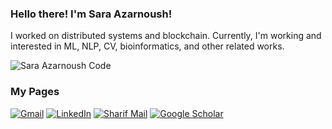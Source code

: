 ### Hello there! I'm Sara Azarnoush!

I worked on distributed systems and blockchain. Currently, I'm working and interested in ML, NLP, CV, bioinformatics, and other related works.


![Sara Azarnoush Code](https://github-readme-stats.vercel.app/api/top-langs/?username=saaz742&hide=Jupyter%20Notebook&theme=tokyonight)

### My Pages
[![Gmail](https://img.shields.io/badge/-Mail-black?style=for-the-badge&logo=gmail)](mailto:azarnooshsa@gmail.com)
[![LinkedIn](https://img.shields.io/badge/-LinkedIn-black?style=for-the-badge&logo=linkedin)](www.linkedin.com/in/sara-azarnoush-4a239b1b8/)
[![Sharif Mail](https://img.shields.io/badge/-Sharif_mail-black?style=for-the-badge&logo=googlescholar)](mailto:sa.azarnoush@sharif.edu)
[![Google Scholar](https://img.shields.io/badge/-Google_Scholar-black?style=for-the-badge&logo=googlescholar)](https://scholar.google.com/citations?user=VqBL8YAAAAAJ&hl=en)


